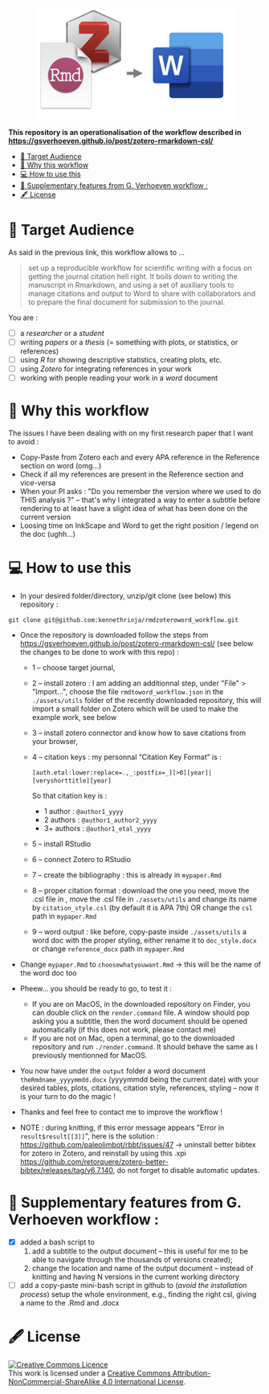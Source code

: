 <p align="center">
  <img src="./assets/utils/rmdtoword.png" width=400px>
</p>

**This repository is an operationalisation of the workflow described in https://gsverhoeven.github.io/post/zotero-rmarkdown-csl/**

<!-- TOC start (generated with https://github.com/derlin/bitdowntoc) -->

- [📍 Target Audience](#-target-audience)
- [🤔 Why this workflow ](#-why-this-workflow)
- [💻 How to use this](#-how-to-use-this)
- [🥥 Supplementary features from G. Verhoeven workflow :](#-supplementary-features-from-g-verhoeven-workflow-)
- [🖋 License](#-license)

<!-- TOC end -->

# 📍 Target Audience

As said in the previous link, this workflow allows to ...

> set up a reproducible workflow for scientific writing with a focus on getting the journal citation hell right. It boils down to writing the manuscript in Rmarkdown, and using a set of auxiliary tools to manage citations and output to Word to share with collaborators and to prepare the final document for submission to the journal.

You are : 
- [ ] a *researcher* or a *student*
- [ ] writing *papers* or a *thesis* (= something with plots, or statistics, or references)
- [ ] using *R* for showing descriptive statistics, creating plots, etc.
- [ ] using *Zotero* for integrating references in your work
- [ ] working with people reading your work in a *word* document

# 🤔 Why this workflow 

The issues I have been dealing with on my first research paper that I want to avoid :

- Copy-Paste from Zotero each and every APA reference in the Reference section on word (omg...)
- Check if all my references are present in the Reference section and vice-versa
- When your PI asks : "Do you remember the version where we used to do THIS analysis ?" – that's why I integrated a way to enter a subtitle before rendering to at least have a slight idea of what has been done on the current version
- Loosing time on InkScape and Word to get the right position / legend on the doc (ughh...)

# 💻 How to use this

- In your desired folder/directory, unzip/git clone (see below) this repository :

```
git clone git@github.com:kennethrioja/rmdzoteroword_workflow.git
```

- Once the repository is downloaded follow the steps from https://gsverhoeven.github.io/post/zotero-rmarkdown-csl/ (see below the changes to be done to work with this repo) :
	- 1 – choose target journal,
	- 2 – install zotero : I am adding an additionnal step, under "File" > "Import...", choose the file `rmdtoword_workflow.json` in the `./assets/utils` folder of the recently downloaded repository, this will import a small folder on Zotero which will be used to make the example work, see below
	- 3 – install zotero connector and know how to save citations from your browser,
	- 4 – citation keys : my personnal “Citation Key Format” is :
 
		```
		[auth.etal:lower:replace=.,_:postfix=_][>0][year]|[veryshorttitle][year]
		```
		So that citation key is :
		- 1 author : `@author1_yyyy`
		- 2 authors : `@author1_author2_yyyy`
		- 3+ authors : `@author1_etal_yyyy`

	- 5 – install RStudio
	- 6 – connect Zotero to RStudio
	- 7 – create the bibliography : this is already in `mypaper.Rmd`
	- 8 – proper citation format : download the one you need, move the .csl file in , move the .csl file in `./assets/utils` and change its name by `citation_style.csl` (by default it is APA 7th) OR change the `csl` path in `mypaper.Rmd`
	- 9 – word output : like before, copy-paste inside `./assets/utils` a word doc with the proper styling, either rename it to `doc_style.docx` or change `reference_docx` path in `mypaper.Rmd`

- Change `mypaper.Rmd` to `choosewhatyouwant.Rmd` -> this will be the name of the word doc too 

- Pheew... you should be ready to go, to test it :
	- If you are on MacOS, in the downloaded repository on Finder, you can double click on the `render.command` file. A window should pop asking you a subtitle, then the word document should be opened automatically (if this does not work, please contact me)
	- If you are not on Mac, open a terminal, go to the downloaded repository and run `./render.command`. It should behave the same as I previously mentionned for MacOS.

- You now have under the `output` folder a word document `theRmdname_yyyymmdd.docx` (yyyymmdd being the current date) with your desired tables, plots, citations, citation style, references, styling – now it is your turn to do the magic !

- Thanks and feel free to contact me to improve the workflow !

- NOTE : during knitting, if this error message appears "Error in `result$result[[3]]`", here is the solution : https://github.com/paleolimbot/rbbt/issues/47 -> uninstall better bibtex for zotero in Zotero, and reinstall by using this .xpi https://github.com/retorquere/zotero-better-bibtex/releases/tag/v6.7.140, do not forget to disable automatic updates.

# 🥥 Supplementary features from G. Verhoeven workflow :
- [x] added a bash script to
	1. add a subtitle to the output document – this is useful for me to be able to navigate through the thousands of versions created);
	2. change the location and name of the output document – instead of knitting and having N versions in the current working directory
- [ ] add a copy-paste mini-bash script in github to (*avoid the installation process*) setup the whole environment, e.g., finding the right csl, giving a name to the .Rmd and .docx

# 🖋 License

<a rel="license" href="http://creativecommons.org/licenses/by-nc-sa/4.0/"><img alt="Creative Commons Licence" style="border-width:0" src="https://i.creativecommons.org/l/by-nc-sa/4.0/88x31.png" /></a><br />This work is licensed under a <a rel="license" href="http://creativecommons.org/licenses/by-nc-sa/4.0/">Creative Commons Attribution-NonCommercial-ShareAlike 4.0 International License</a>.

